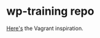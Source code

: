 # wp-training repo
[Here's](https://gist.github.com/ricardocanelas/3ab28ba0a33a218f927cc9e39eb0effe) the Vagrant inspiration.
